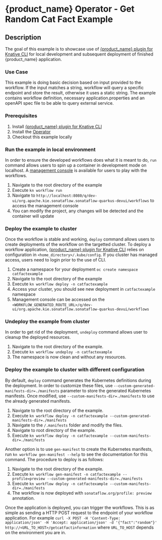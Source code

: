 # {product_name} Operator - Get Random Cat Fact Example

## Description

The goal of this example is to showcase use of [{product_name} plugin for Knative CLI](https://sonataflow.org/serverlessworkflow/main/testing-and-troubleshooting/kn-plugin-workflow-overview.html) for local development and subsequent deployment of finished {product_name} application.

### Use Case

This example is doing basic decision based on input provided to the workflow. If the input matches a string, workflow will query a specific endpoint and store the result, otherwise it uses a static string.
The example contains workflow definition, necessary application.properties and an openAPI spec file to be able to query external service.

### Prerequisites

1. Install [{product_name} plugin for Knative CLI](https://sonataflow.org/serverlessworkflow/main/testing-and-troubleshooting/kn-plugin-workflow-overview.html)
2. Install the [Operator](https://kiegroup.github.io/kogito-docs/serverlessworkflow/latest/cloud/operator/install-serverless-operator.html)
3. Checkout this example locally

### Run the example in local environment

In order to ensure the developed workflows does what it is meant to do, `run` command allows users to spin up a container in development mode on localhost. A [management console](https://sonataflow.org/serverlessworkflow/main/testing-and-troubleshooting/quarkus-dev-ui-extension/quarkus-dev-ui-overview.html) is available for users to play with the workflows.

1. Navigate to the root directory of the example
2. Execute `kn workflow run`
3. Navigate to `http://localhost:8080/q/dev-ui/org.apache.kie.sonataflow.sonataflow-quarkus-devui/workflows` to access the management console
4. You can modify the project, any changes will be detected and the container will update

### Deploy the example to cluster

Once the workflow is stable and working, `deploy` command allows users to create deployments of the workflow on the targetted cluster. To deploy a workflow application, [{product_name} plugin for Knative CLI](https://sonataflow.org/serverlessworkflow/main/testing-and-troubleshooting/kn-plugin-workflow-overview.html) relies on configuration in `<home_directory>/.kube/config`. If you cluster has managed access, users need to login prior to the use of CLI.

1. Create a namespace for your deployment `oc create namespace catfactexample`
2. Navigate to the root directory of the example
3. Execute `kn workflow deploy -n catfactexample`
4. Access your cluster, you should see new deployment in `catfactexample` namespace
5. Management console can be accessed on the `<WORKFLOW_GENERATED_ROUTE_URL>/q/dev-ui/org.apache.kie.sonataflow.sonataflow-quarkus-devui/workflows`

### Undeploy the example from cluster

In order to get rid of the deployment, `undeploy` command allows user to cleanup the deployed resources.

1. Navigate to the root directory of the example.
2. Execute `kn workflow undeploy -n catfactexample`
3. The namespace is now clean and without any resources.

### Deploy the example to cluster with different configuration

By default, `deploy` command generates the Kubernetes definitions during the deployment. In order to customize these files, use `--custom-generated-manifests-dir=./manifests` parameter to store the generated Kubernetes manifests. Once modified, use `--custom-manifests-dir=./manifests` to use the already generated manifests.

1. Navigate to the root directory of the example.
2. Execute `kn workflow deploy -n catfactexample --custom-generated-manifests-dir=./manifests`
3. Navigate to the `/.manifests` folder and modify the files.
4. Navigate to root directory of the example.
5. Execute `kn workflow deploy -n catfactexample --custom-manifests-dir=./manifests`

Another option is to use `gen-manifest` to create the Kubernetes manifests, run `kn workflow gen-manifest --help` to see the documentation for this command. The procedure to deploy is as follows:

1. Navigate to the root directory of the example.
2. Execute `kn workflow gen-manifest -n catfactexample --profile=preview --custom-generated-manifests-dir=./manifests`
3. Execute `kn workflow deploy -n catfactexample --custom-manifests-dir=./manifests`
4. The workflow is now deployed with `sonataflow.org/profile: preview` annotation.


Once the application is deployed, you can trigger the workflows. This is as simple as sending a
HTTP POST request to the endpoint of your workflow application. For example `curl -X POST -H 'Content-Type: application/json' -H 'Accept: application/json' -d '{"fact":"random"}' http://<URL_TO_HOST>/getcatfactinformation` where `URL_TO_HOST` depends on the environment you are in.